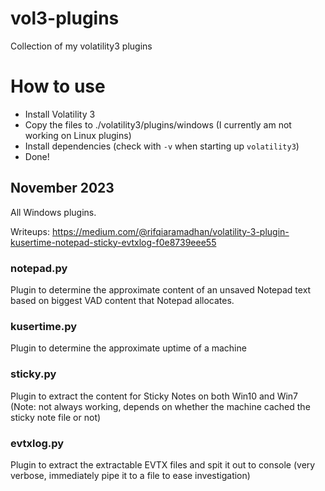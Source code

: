 # vol3-plugins
Collection of my volatility3 plugins

# How to use
- Install Volatility 3
- Copy the files to ./volatility3/plugins/windows (I currently am not working on Linux plugins)
- Install dependencies (check with `-v` when starting up `volatility3`)
- Done!


## November 2023
All Windows plugins.

Writeups: https://medium.com/@rifqiaramadhan/volatility-3-plugin-kusertime-notepad-sticky-evtxlog-f0e8739eee55

### notepad.py
Plugin to determine the approximate content of an unsaved Notepad text based on biggest VAD content that Notepad allocates.
### kusertime.py
Plugin to determine the approximate uptime of a machine
### sticky.py
Plugin to extract the content for Sticky Notes on both Win10 and Win7 (Note: not always working, depends on whether the machine cached the sticky note file or not)
### evtxlog.py
Plugin to extract the extractable EVTX files and spit it out to console (very verbose, immediately pipe it to a file to ease investigation)
